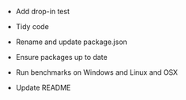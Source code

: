 * Add drop-in test

* Tidy code

* Rename and update package.json

* Ensure packages up to date

* Run benchmarks on Windows and Linux and OSX

* Update README
